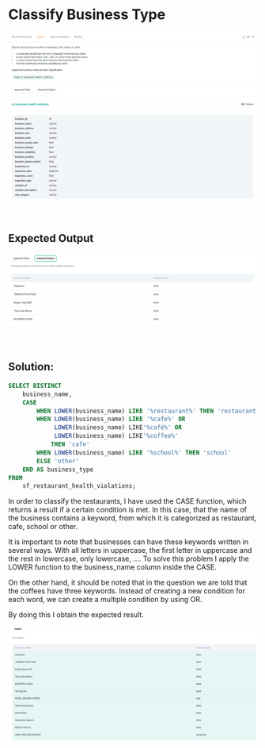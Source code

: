 # Classify Business Type

<div id="header" align="center">
  <img src="./Medium/Images/classify_business_type_1.png" />
</div>

<div id="header" align="center">
  <img src="./Medium/Images/classify_business_type_2.png" />
</div>

&nbsp;


## Expected Output

<div id="header" align="center">
  <img src="./Medium/Images/classify_business_type_3.png" />
</div>

&nbsp;


## Solution:

```sql
SELECT DISTINCT
    business_name,
    CASE
        WHEN LOWER(business_name) LIKE '%restaurant%' THEN 'restaurant'
        WHEN LOWER(business_name) LIKE '%cafe%' OR 
             LOWER(business_name) LIKE'%café%' OR 
             LOWER(business_name) LIKE'%coffee%'
            THEN 'cafe'
        WHEN LOWER(business_name) LIKE '%school%' THEN 'school'
        ELSE 'other'
    END AS business_type
FROM
    sf_restaurant_health_violations;
```

In order to classify the restaurants, I have used the CASE function, which returns a result if a certain condition is met. In this case, that the name of the business contains a keyword, from which it is categorized as restaurant, cafe, school or other. 

It is important to note that businesses can have these keywords written in several ways. With all letters in uppercase, the first letter in uppercase and the rest in lowercase, only lowercase, .... To solve this problem I apply the LOWER function to the business_name column inside the CASE. 

On the other hand, it should be noted that in the question we are told that the coffees have three keywords. Instead of creating a new condition for each word, we can create a multiple condition by using OR.

By doing this I obtain the expected result.

<div id="header" align="center">
  <img src="./Medium/Images/classify_business_type_output.png" />
</div>